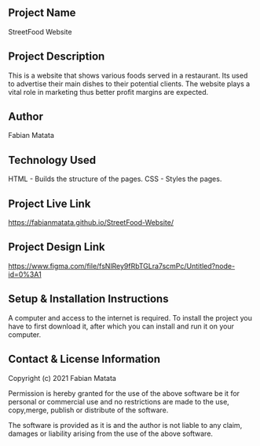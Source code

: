 
## Project Name
StreetFood Website

## Project Description
This is a website that shows various foods served in a restaurant. Its used to advertise their main dishes to their potential clients.
The website plays a vital role in marketing thus better profit margins are expected.

## Author
Fabian Matata

## Technology Used
HTML - Builds the structure of the pages.
CSS - Styles the pages.

## Project Live Link
https://fabianmatata.github.io/StreetFood-Website/

## Project Design Link
https://www.figma.com/file/fsNlRey9fRbTGLra7scmPc/Untitled?node-id=0%3A1

## Setup & Installation Instructions
A computer and access to the internet is required.
To install the project you have to first download it, after which you can install and run it on your computer.


## Contact & License Information 
Copyright (c) 2021 Fabian Matata

Permission is hereby granted for the use of the above software be it for personal or commercial use and no restrictions are made to the  use, copy,merge, publish or distribute of the software.

The software is provided as it is and the author is not liable to any claim, damages or liability arising from the use of the above software.
